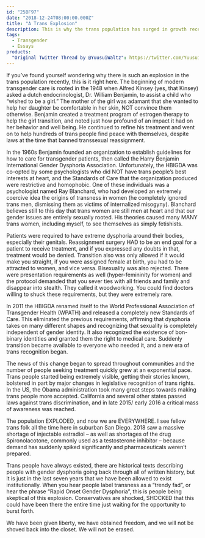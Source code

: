 ```yaml
---
id: "25BF97"
date: "2018-12-24T08:00:00.000Z"
title: "A Trans Explosion"
description: This is why the trans population has surged in growth recently.
tags:
  - Transgender
  - Essays
products:
  "Original Twitter Thread by @YuusuiWaltz": https://twitter.com/YuusuiWaltz/status/1077179357104353280
---
```

If you’ve found yourself wondering why there is such an explosion in the trans population recently, this is it right here. The beginning of modern transgender care is rooted in the 1948 when Alfred Kinsey (yes, that Kinsey) asked a dutch endocrinologist, Dr. William Benjamin, to assist a child who “wished to be a girl.” The mother of the girl was adamant that she wanted to help her daughter be comfortable in her skin, NOT convince them otherwise. Benjamin created a treatment program of estrogen therapy to help the girl transition, and noted just how profound of an impact it had on her behavior and well being. He continued to refine his treatment and went on to help hundreds of trans people find peace with themselves, despite laws at the time that banned transsexual reassignment.

In the 1960s Benjamin founded an organization to establish guidelines for how to care for transgender patients, then called the Harry Benjamin International Gender Dysphoria Association. Unfortunately, the HBIGDA was co-opted by some psychologists who did NOT have trans people’s best interests at heart, and the Standards of Care that the organization produced were restrictive and homophobic. One of these individuals was a psychologist named Ray Blanchard, who had developed an extremely coercive idea the origins of transness in women (he completely ignored trans men, dismissing them as victims of internalized misogyny). Blanchard believes still to this day that trans women are still men at heart and that our gender issues are entirely sexually rooted. His theories caused many MANY trans women, including myself, to see themselves as simply fetishists.

Patients were required to have extreme dysphoria around their bodies, especially their genitals. Reassignment surgery HAD to be an end goal for a patient to receive treatment, and if you expressed any doubts in that, treatment would be denied. Transition also was only allowed if it would make you straight, if you were assigned female at birth, you had to be attracted to women, and vice versa. Bisexuality was also rejected. There were presentation requirements as well (hyper-femininity for women) and the protocol demanded that you sever ties with all friends and family and disappear into stealth. They called it woodworking. You could find doctors willing to shuck these requirements, but they were extremely rare.

In 2011 the HBIGDA renamed itself to the World Professional Association of Transgender Health (WPATH) and released a completely new Standards of Care. This eliminated the previous requirements, affirming that dysphoria takes on many different shapes and recognizing that sexuality is completely independent of gender identity. It also recognized the existence of bon-binary identities and granted them the right to medical care. Suddenly transition became available to everyone who needed it, and a new era of trans recognition began.

The news of this change began to spread throughout communities and the number of people seeking treatment quickly grew at an exponential pace. Trans people started being extremely visible, getting their stories known, bolstered in part by major changes in legislative recognition of trans rights. In the US, the Obama administration took many great steps towards making trans people more accepted. California and several other states passed laws against trans discrimination, and in late 2015/ early 2016 a critical mass of awareness was reached.

The population EXPLODED, and now we are EVERYWHERE. I see fellow trans folk all the time here in suburban San Diego. 2018 saw a massive shortage of injectable estradiol – as well as shortages of the drug Spironolacotone, commonly used as a testosterone inhibitor – because demand has suddenly spiked significantly and pharmaceuticals weren’t prepared.

Trans people have always existed, there are historical texts describing people with gender dysphoria going back through all of written history, but it is just in the last seven years that we have been allowed to exist institutionally. When you hear people label transness as a “trendy fad”, or hear the phrase “Rapid Onset Gender Dysphoria”, this is people being skeptical of this explosion. Conservatives are shocked, SHOCKED that this could have been there the entire time just waiting for the opportunity to burst forth.

We have been given liberty, we have obtained freedom, and we will not be shoved back into the closet. We will not be erased.
